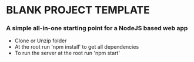 # BLANK PROJECT TEMPLATE

### A simple all-in-one starting point for a NodeJS based web app

* Clone or Unzip folder
* At the root run 'npm install' to get all dependencies
* To run the server at the root run 'npm start'